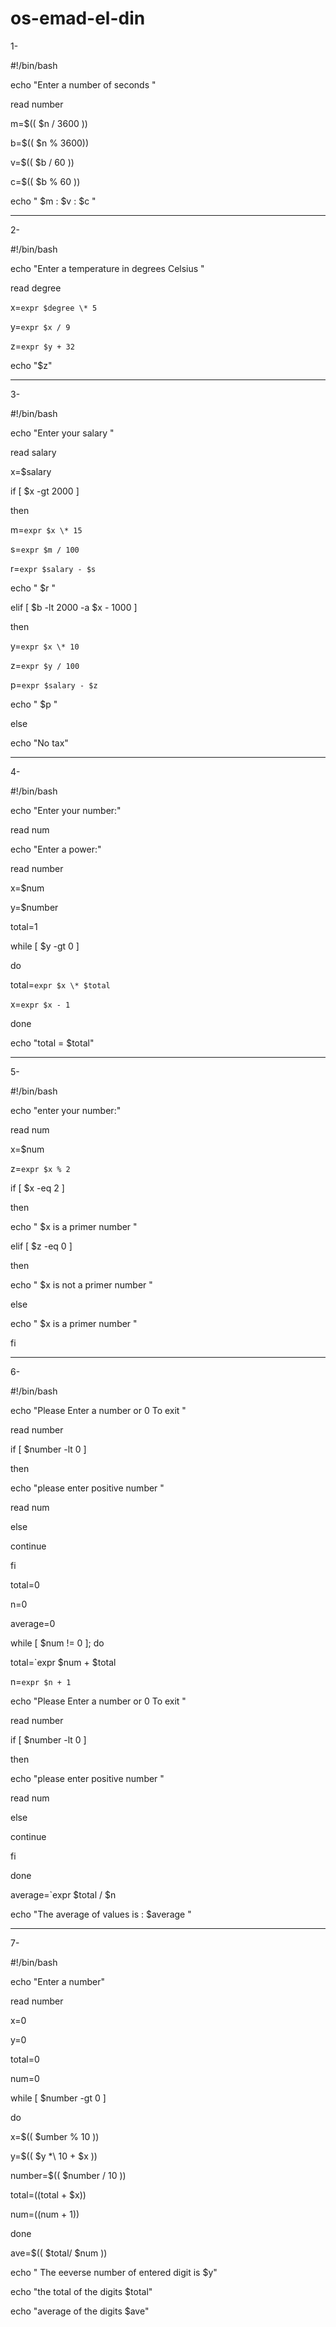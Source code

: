 # os-emad-el-din
1- 

#!/bin/bash

echo "Enter a number of seconds "

read number

m=$(( $n / 3600 ))

b=$(( $n % 3600))

v=$(( $b / 60 ))

c=$(( $b % 60 ))

echo " $m : $v : $c "

---
2-

#!/bin/bash

echo "Enter a temperature in degrees Celsius "

read degree

x=`expr $degree \* 5`

y=`expr $x / 9`

z=`expr $y + 32` 

echo "$z" 

---

3-

#!/bin/bash

echo "Enter your salary "

read salary

x=$salary

if [ $x -gt 2000 ]

then

m=`expr $x \* 15`

s=`expr $m / 100`

r=`expr $salary - $s`

echo " $r "

elif [ $b -lt 2000 -a $x - 1000 ]

then 

y=`expr $x \* 10`

z=`expr $y / 100`

p=`expr $salary - $z`

echo " $p "

else

echo "No tax" 

---

4-

#!/bin/bash

echo "Enter  your number:"

read num

echo "Enter a power:"

read number

x=$num

y=$number

total=1

while [ $y -gt 0 ]

do

total=`expr $x \* $total`

x=`expr $x - 1`

done

echo "total =  $total"

---

5-

#!/bin/bash

echo "enter your number:"

read num

x=$num

z=`expr $x % 2`

if [ $x -eq 2 ]

then 

echo " $x is a primer number  "

elif [ $z -eq 0 ]

then



echo " $x is not a primer number  "



else

echo " $x is  a primer number  "

fi

---

6-

#!/bin/bash

echo "Please Enter a number or 0 To exit  "

read number

if [ $number -lt 0 ]

then 

echo "please enter positive number "

read num

else 

continue

fi       

total=0

n=0

average=0

while [  $num != 0 ]; 
do              
            

total=`expr $num + $total

n=`expr $n + 1`

echo "Please Enter a number or 0 To exit  " 

read number

if [ $number -lt 0 ]

then 

echo "please enter positive number "

read num

else 

continue

fi       

done



average=`expr $total / $n 



echo "The average of values is : $average "

---

7-

#!/bin/bash

echo "Enter a number"

read number

x=0

y=0

total=0

num=0

while [ $number -gt 0 ]

do

x=$(( $umber % 10 ))

y=$(( $y *\ 10 + $x ))

number=$(( $number / 10 ))

total=$(($total + $x))

num=$(($num + 1))

done

ave=$(( $total/ $num ))

echo " The eeverse number of entered digit is $y"

echo "the total of the digits $total"

echo "average of the digits $ave"

